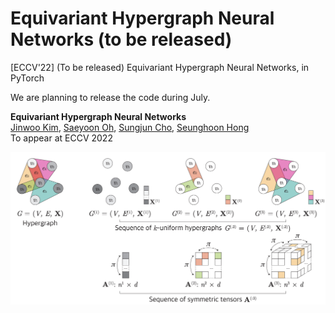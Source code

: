 # Equivariant Hypergraph Neural Networks (to be released)
[ECCV'22] (To be released) Equivariant Hypergraph Neural Networks, in PyTorch

We are planning to release the code during July.

**Equivariant Hypergraph Neural Networks** \
[Jinwoo Kim](https://bit.ly/3pPuyIb), [Saeyoon Oh](https://github.com/saeyoon17), [Sungjun Cho](https://scholar.google.com/citations?user=bEilQPMAAAAJ&hl=en), [Seunghoon Hong](https://maga33.github.io/) \
To appear at ECCV 2022

![image-ehnn](./ehnn.png)
